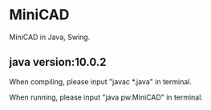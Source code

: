 # MiniCAD
MiniCAD in Java, Swing.

## java version:10.0.2

When compiling, please input "javac *.java" in terminal.

When running, please input "java pw.MiniCAD" in terminal.
